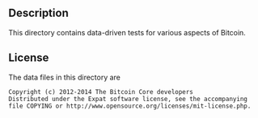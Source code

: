 Description
------------

This directory contains data-driven tests for various aspects of Bitcoin.

License
--------

The data files in this directory are

    Copyright (c) 2012-2014 The Bitcoin Core developers
    Distributed under the Expat software license, see the accompanying
    file COPYING or http://www.opensource.org/licenses/mit-license.php.

